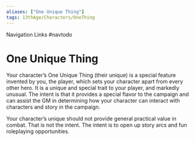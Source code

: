 ```yaml
---
aliases: ["One Unique Thing"]
tags: 13thAge/Characters/OneThing
---
```


Navigation Links
#navtodo

# One Unique Thing

Your character’s One Unique Thing (their unique) is a special feature invented by you, the player, which sets your character apart from every other hero. It is a unique and special trait to your player, and markedly unusual. The intent is that it provides a special flavor to the campaign and can assist the GM in determining how your character can interact with characters and story in the campaign.

Your character’s unique should not provide general practical value in combat. That is not the intent. The intent is to open up story arcs and fun roleplaying opportunities.
